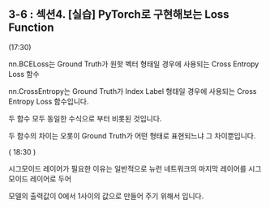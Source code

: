 
## 3-6 : 섹션4. [실습] PyTorch로 구현해보는 Loss Function

(17:30)

nn.BCELoss는 Ground Truth가 원핫 벡터 형태일 경우에 사용되는 Cross Entropy Loss 함수

nn.CrossEntropy는 Ground Truth가 Index Label 형태일 경우에 사용되는 Cross Entropy Loss 함수입니다.

두 함수 모두 동일한 수식으로 부터 비롯된 것입니다. 

두 함수의 차이는 오롯이 Ground Truth가 어떤 형태로 표현되느냐 그 차이뿐입니다.

( 18:30 )

시그모이드 레이어가 필요한 이유는 일반적으로 뉴런 네트워크의 마지막 레이어를 시그모이드 레이어로 두어

모델의 출력값이 0에서 1사이의 값으로 만들어 주기 위해서 입니다.
